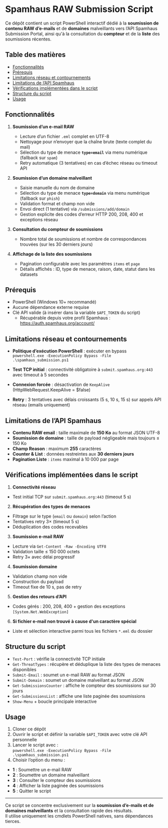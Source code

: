 # Spamhaus RAW Submission Script

Ce dépôt contient un script PowerShell interactif dédié à la **soumission de contenu RAW d’e-mails** et de **domaines** malveillants vers l’API Spamhaus Submission Portal, ainsi qu'à la consultation du **compteur** et de la **liste** des soumissions récentes.

## Table des matières

- [Fonctionnalités](#fonctionnalités)  
- [Prérequis](#prérequis)  
- [Limitations réseau et contournements](#limitations-réseau-et-contournements)  
- [Limitations de l’API Spamhaus](#limitations-de-lapi-spamhaus)  
- [Vérifications implémentées dans le script](#vérifications-implémentées-dans-le-script)  
- [Structure du script](#structure-du-script)  
- [Usage](#usage)  

## Fonctionnalités

1. **Soumission d’un e-mail RAW**  
   - Lecture d’un fichier `.eml` complet en UTF-8  
   - Nettoyage pour n’envoyer que la chaîne brute (texte complet du mail)  
   - Sélection du type de menace **`type=email`** via menu numérique (fallback sur `spam`)  
   - Retry automatique (3 tentatives) en cas d’échec réseau ou timeout API  

2. **Soumission d’un domaine malveillant**  
   - Saisie manuelle du nom de domaine  
   - Sélection du type de menace **`type=domain`** via menu numérique (fallback sur `phish`)  
   - Validation format et champ non vide  
   - Envoi direct (1 tentative) via `/submissions/add/domain`  
   - Gestion explicite des codes d’erreur HTTP 200, 208, 400 et exceptions réseau  

3. **Consultation du compteur de soumissions**  
   - Nombre total de soumissions et nombre de correspondances trouvées (sur les 30 derniers jours)  

4. **Affichage de la liste des soumissions**  
   - Pagination configurable avec les paramètres `items` et `page`  
   - Détails affichés : ID, type de menace, raison, date, statut dans les datasets  

## Prérequis

- PowerShell (Windows 10+ recommandé)  
- Aucune dépendance externe requise  
- Clé API valide (à insérer dans la variable `$API_TOKEN` du script)  
  - Récupérable depuis votre profil Spamhaus : https://auth.spamhaus.org/account/

## Limitations réseau et contournements

- **Politique d’exécution PowerShell** : exécuter en bypass  
`powershell.exe -ExecutionPolicy Bypass -File .\spamhaus_submission.ps1`

- **Test TCP initial** : connectivité obligatoire à `submit.spamhaus.org:443` avec timeout à 5 secondes  
- **Connexion forcée** : désactivation de `KeepAlive` (HttpWebRequest.KeepAlive = $false)  
- **Retry** : 3 tentatives avec délais croissants (5 s, 10 s, 15 s) sur appels API réseau (emails uniquement)  

## Limitations de l’API Spamhaus

- **Contenu RAW email** : taille maximale de **150 Ko** au format JSON UTF-8  
- **Soumission de domaine** : taille de payload négligeable mais toujours ≤ 150 Ko  
- **Champ Reason** : maximum **255** caractères  
- **Counter & List** : données restreintes aux **30 derniers jours**  
- **Pagination Liste** : `items` maximal à 10 000 par page  

## Vérifications implémentées dans le script

1. **Connectivité réseau**  
 - Test initial TCP sur `submit.spamhaus.org:443` (timeout 5 s)  
2. **Récupération des types de menaces**  
 - Filtrage sur le type (`email` ou `domain`) selon l’action  
 - Tentatives retry 3× (timeout 5 s)  
 - Déduplication des codes recevables  
3. **Soumission e-mail RAW**  
 - Lecture via `Get-Content -Raw -Encoding UTF8`  
 - Validation taille ≤ 150 000 octets  
 - Retry 3× avec délai progressif  
4. **Soumission domaine**  
 - Validation champ non vide  
 - Construction du payload  
 - Timeout fixe de 10 s, pas de retry  
5. **Gestion des retours d’API**  
 - Codes gérés : 200, 208, 400 + gestion des exceptions `[System.Net.WebException]`  
6. **Si fichier e-mail non trouvé à cause d'un caractère spécial**  
 - Liste et sélection interactive parmi tous les fichiers `*.eml` du dossier  

## Structure du script

- `Test-Port` : vérifie la connectivité TCP initiale  
- `Get-ThreatTypes` : récupère et déduplique la liste des types de menaces disponibles  
- `Submit-Email` : soumet un e-mail RAW au format JSON  
- `Submit-Domain` : soumet un domaine malveillant au format JSON  
- `Get-SubmissionsCounter` : affiche le compteur des soumissions sur 30 jours  
- `Get-SubmissionsList` : affiche une liste paginée des soumissions  
- `Show-Menu` + boucle principale interactive  

## Usage

1. Cloner ce dépôt  
2. Ouvrir le script et définir la variable `$API_TOKEN` avec votre clé API personnelle  
3. Lancer le script avec :  
`powershell.exe -ExecutionPolicy Bypass -File .\spamhaus_submission.ps1`
4. Choisir l’option du menu :  
- **1** : Soumettre un e-mail RAW  
- **2** : Soumettre un domaine malveillant  
- **3** : Consulter le compteur des soumissions  
- **4** : Afficher la liste paginée des soumissions  
- **5** : Quitter le script  

---

Ce script se concentre exclusivement sur la **soumission d’e-mails et de domaines malveillants** et la consultation rapide des résultats.  
Il utilise uniquement les cmdlets PowerShell natives, sans dépendances tierces.
